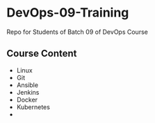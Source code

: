 # DevOps-09-Training
Repo for Students of Batch 09 of DevOps Course

## Course Content
- Linux
- Git
- Ansible
- Jenkins
- Docker
- Kubernetes
- 


